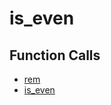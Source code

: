 # is_even

## Function Calls
- [rem](CSD/kCSD/ica/kCsd1D_ICA/STICA_UTIL/rem.md)
- [is_even](CSD/kCSD/ica/kCsd1D_ICA/STICA_UTIL/is_even.md)
